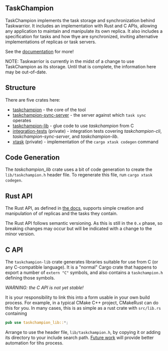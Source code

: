 TaskChampion
------------

TaskChampion implements the task storage and synchronization behind Taskwarrior.
It includes an implementation with Rust and C APIs, allowing any application to maintain and manipulate its own replica.
It also includes a specification for tasks and how thye are synchronized, inviting alternative implementations of replicas or task servers.

See the [documentation](https://taskchampion.github.io/taskchampion/) for more!

NOTE: Taskwarrior is currently in the midst of a change to use TaskChampion as its storage.
Until that is complete, the information here may be out-of-date.

## Structure

There are five crates here:

 * [taskchampion](./taskchampion) - the core of the tool
 * [taskchampion-sync-server](./sync-server) - the server against which `task sync` operates
 * [taskchampion-lib](./lib) - glue code to use _taskchampion_ from C
 * [integration-tests](./integration-tests) (private) - integration tests covering _taskchampion-cli_, _taskchampion-sync-server_, and _taskchampion-lib_.
 * [xtask](./xtask) (private) - implementation of the `cargo xtask codegen` command

## Code Generation

The _taskchampion_lib_ crate uses a bit of code generation to create the `lib/taskchampion.h` header file.
To regenerate this file, run `cargo xtask codegen`.

## Rust API

The Rust API, as defined in [the docs](https://docs.rs/taskchampion/latest/taskchampion/), supports simple creation and manipulation of of replicas and the tasks they contain.

The Rust API follows semantic versioning.
As this is still in the `0.x` phase, so breaking changes may occur but will be indicated with a change to the minor version.

## C API

The `taskchampion-lib` crate generates libraries suitable for use from C (or any C-compatible language).
It is a "normal" Cargo crate that happens to export a number of `extern "C"` symbols, and also contains a `taskchampion.h` defining those symbols.

*WARNING: the C API is not yet stable!*

It is your responsibility to link this into a form usable in your own build process.
For example, in a typical CMake C++ project, CMakeRust can do this for you.
In many cases, this is as simple as a rust crate with `src/lib.rs` containing

```rust
pub use taskchampion_lib::*;
```

Arrange to use the header file, `lib/taskchampion.h`, by copying it or adding its directory to your include search path.
[Future work](https://github.com/GothenburgBitFactory/taskwarrior/issues/2870) will provide better automation for tihs process.

